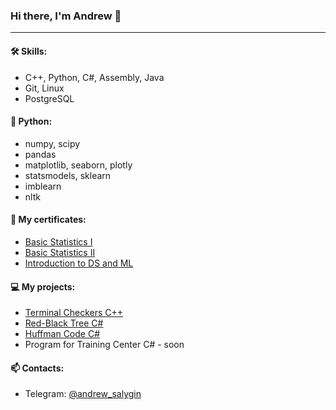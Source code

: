 ### Hi there, I'm Andrew 👋
---
#### 🛠 Skills:
- C++, Python, C#, Assembly, Java
- Git, Linux
- PostgreSQL
#### 🐍 Python:
- numpy, scipy
- pandas
- matplotlib, seaborn, plotly
- statsmodels, sklearn
- imblearn
- nltk

#### 📜 My certificates:
- [Basic Statistics I](https://stepik.org/cert/1569856)
- [Basic Statistics II](https://stepik.org/cert/1584809)
- [Introduction to DS and ML](https://stepik.org/cert/1596482)

#### 💻 My projects:
- [Terminal Checkers С++](https://github.com/AndrewSalygin/checkers)
- [Red-Black Tree C#](https://github.com/AndrewSalygin/RBTree_cs)
- [Huffman Code C#](https://github.com/AndrewSalygin/HuffmanCode)
- Program for Training Center C# - soon

#### 📫 Contacts:
- Telegram: [@andrew_salygin](https://t.me/andrew_salygin)

<!--
**AndrewSalygin/AndrewSalygin** is a ✨ _special_ ✨ repository because its `README.md` (this file) appears on your GitHub profile.

Here are some ideas to get you started:

- 🔭 I’m currently working on ...
 ...
- 👯 I’m looking to collaborate on ...
- 🤔 I’m looking for help with ...
- 💬 Ask me about ...
- 📫 How to reach me: ...
- 😄 Pronouns: ...
- ⚡ Fun fact: ...
-->
